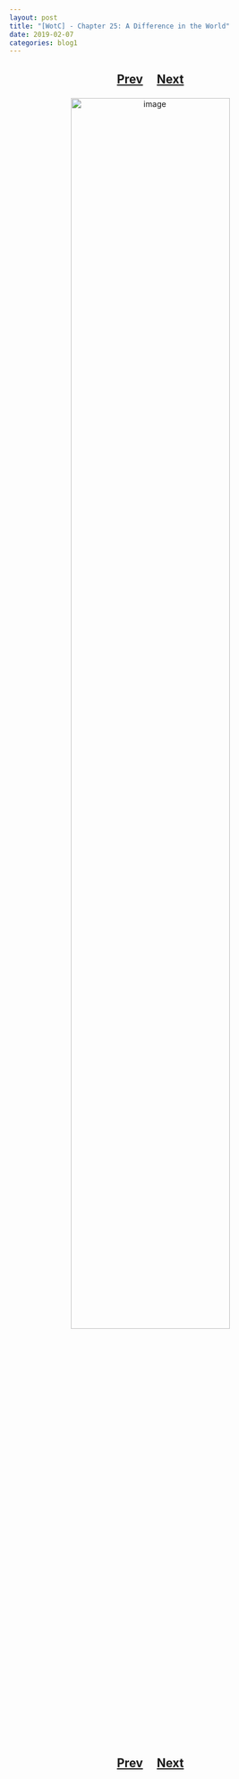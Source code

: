 ```yaml
---
layout: post
title: "[WotC] - Chapter 25: A Difference in the World"
date: 2019-02-07
categories: blog1
---
```


<h2>
  <p style="text-align:center;">
    <a href="/wingsofthechorus/archive/2019/01/31/chapter24">Prev</a>
    &nbsp;&nbsp;&nbsp;
    <a href="/wingsofthechorus/archive/2019/02/14/chapter26">Next</a>
  </p>
</h2>

<p style="text-align:center;">
  <img src="/wingsofthechorus/images/comics/c25.png" width="75%" alt="image"/>
</p>

<h2>
  <p style="text-align:center;">
    <a href="/wingsofthechorus/archive/2019/01/31/chapter24">Prev</a>
    &nbsp;&nbsp;&nbsp;
    <a href="/wingsofthechorus/archive/2019/02/14/chapter26">Next</a>
  </p>
</h2>
